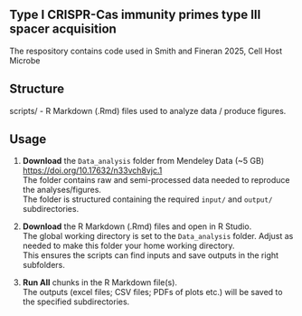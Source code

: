 ## Type I CRISPR-Cas immunity primes type III spacer acquisition
The respository contains code used in Smith and Fineran 2025, Cell Host Microbe

## Structure
scripts/ - R Markdown (.Rmd) files used to analyze data / produce figures.

## Usage

1. **Download** the `Data_analysis` folder from Mendeley Data (~5 GB) https://doi.org/10.17632/n33vch8vjc.1   
   The folder contains raw and semi-processed data needed to reproduce the analyses/figures.  
   The folder is structured containing the required `input/` and `output/` subdirectories.

3. **Download** the R Markdown (.Rmd) files and open in R Studio.  
   The global working directory is set to the `Data_analysis` folder.
   Adjust as needed to make this folder your home working directory.  
   This ensures the scripts can find inputs and save outputs in the right subfolders.

5. **Run All** chunks in the R Markdown file(s).  
   The outputs (excel files; CSV files; PDFs of plots etc.) will be saved to the specified subdirectories.

